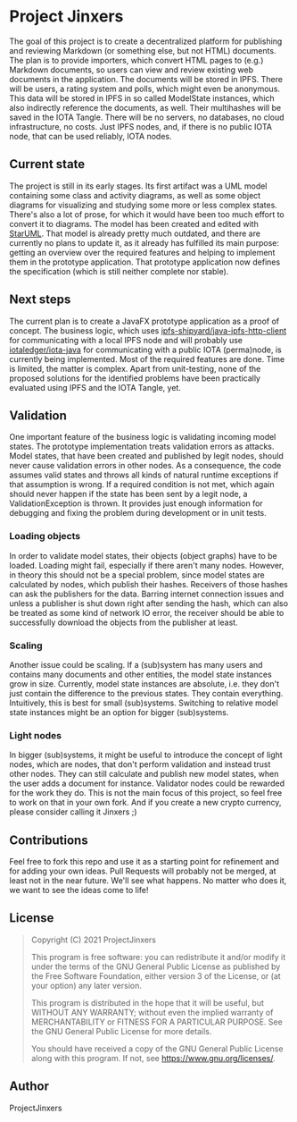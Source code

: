 # Project Jinxers

The goal of this project is to create a decentralized platform for publishing and reviewing Markdown (or something else, but not HTML) documents. The plan is to provide importers, which convert HTML pages to (e.g.) Markdown documents, so users can view and review existing web documents in the application. The documents will be stored in IPFS. There will be users, a rating system and polls, which might even be anonymous. This data will be stored in IPFS in so called ModelState instances, which also indirectly reference the documents, as well. Their multihashes will be saved in the IOTA Tangle. There will be no servers, no databases, no cloud infrastructure, no costs. Just IPFS nodes, and, if there is no public IOTA node, that can be used reliably, IOTA nodes.

## Current state

The project is still in its early stages. Its first artifact was a UML model containing some class and activity diagrams, as well as some object diagrams for visualizing and studying some more or less complex states. There's also a lot of prose, for which it would have been too much effort to convert it to diagrams. The model has been created and edited with [StarUML](https://staruml.io/). That model is already pretty much outdated, and there are currently no plans to update it, as it already has fulfilled its main purpose: getting an overview over the required features and helping to implement them in the prototype application. That prototype application now defines the specification (which is still neither complete nor stable).

## Next steps

The current plan is to create a JavaFX prototype application as a proof of concept. The business logic, which uses [ipfs-shipyard/java-ipfs-http-client](https://github.com/ipfs-shipyard/java-ipfs-http-client) for communicating with a local IPFS node and will probably use [iotaledger/iota-java](https://github.com/iotaledger/iota-java) for communicating with a public IOTA (perma)node, is currently being implemented. Most of the required features are done. Time is limited, the matter is complex. Apart from unit-testing, none of the proposed solutions for the identified problems have been practically evaluated using IPFS and the IOTA Tangle, yet.

## Validation

One important feature of the business logic is validating incoming model states. The prototype implementation treats validation errors
as attacks. Model states, that have been created and published by legit nodes, should never cause validation errors in other nodes. As a consequence, the code assumes valid states and throws all kinds of natural runtime exceptions if that assumption is wrong. If a required condition is not met, which again should never happen if the state has been sent by a legit node, a ValidationException is thrown. It provides just enough information for debugging and fixing the problem during development or in unit tests.

### Loading objects

In order to validate model states, their objects (object graphs) have to be loaded. Loading might fail, especially if there aren't many
nodes. However, in theory this should not be a special problem, since model states are calculated by nodes, which publish their hashes. Receivers of those hashes can ask the publishers for the data. Barring internet connection issues and unless a publisher is shut down right after sending the hash, which can also be treated as some kind of network IO error, the receiver should be able to successfully download the objects from the publisher at least.

### Scaling

Another issue could be scaling. If a (sub)system has many users and contains many documents and other entities, the model state instances grow in size. Currently, model state instances are absolute, i.e. they don't just contain the difference to the previous states. They contain everything. Intuitively, this is best for small (sub)systems. Switching to relative model state instances might be an option for bigger (sub)systems.

### Light nodes

In bigger (sub)systems, it might be useful to introduce the concept of light nodes, which are nodes, that don't perform validation and
instead trust other nodes. They can still calculate and publish new model states, when the user adds a document for instance. Validator nodes could be rewarded for the work they do. This is not the main focus of this project, so feel free to work on that in your own fork. And if you create a new crypto currency, please consider calling it Jinxers ;)

## Contributions

Feel free to fork this repo and use it as a starting point for refinement and for adding your own ideas. Pull Requests will probably not be merged, at least not in the near future. We'll see what happens. No matter who does it, we want to see the ideas come to life!

## License

>Copyright (C) 2021 ProjectJinxers
>
>This program is free software: you can redistribute it and/or modify
>it under the terms of the GNU General Public License as published by
>the Free Software Foundation, either version 3 of the License, or
>(at your option) any later version.
>
>This program is distributed in the hope that it will be useful,
>but WITHOUT ANY WARRANTY; without even the implied warranty of
>MERCHANTABILITY or FITNESS FOR A PARTICULAR PURPOSE.  See the
>GNU General Public License for more details.
>
>You should have received a copy of the GNU General Public License
>along with this program.  If not, see <https://www.gnu.org/licenses/>.

## Author

ProjectJinxers
